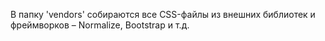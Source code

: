 В папку 'vendors' собираются все CSS-файлы из внешних библиотек и фреймворков – Normalize, Bootstrap и т.д.